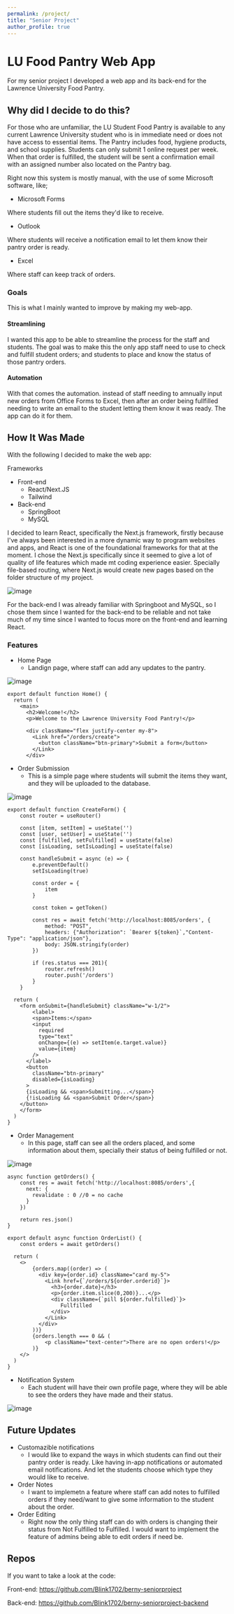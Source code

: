 ```yaml
---
permalink: /project/
title: "Senior Project"
author_profile: true
---
```

# LU Food Pantry Web App

For my senior project I developed a web app and its back-end for the Lawrence University Food Pantry.

## Why did I decide to do this?

For those who are unfamiliar, the LU Student Food Pantry is available to any current Lawrence University student who is in immediate need or does not have access to essential items. The Pantry includes food, hygiene products, and school supplies. Students can only submit 1 online request per week. When that order is fulfilled, the student will be sent a confirmation email with an assigned number also located on the Pantry bag.

Right now this system is mostly manual, with the use of some Microsoft software, like;

- Microsoft Forms
  
Where students fill out the items they'd like to receive.

- Outlook
  
Where students will receive a notification email to let them know their pantry order is ready.

- Excel
  
Where staff can keep track of orders.

### Goals
This is what I mainly wanted to improve by making my web-app.

  #### Streamlining
   I wanted this app to be able to streamline the process for the staff and students. The goal was to make this the only app staff need to use to check and fulfill student orders; and students to place and know the status of those pantry orders.

  #### Automation
  With that comes the automation. instead of staff needing to amnually input new orders from Office Forms to Excel, then after an order being fullfilled needing to write an email to the student letting them know it was ready. The app can do it for them.

## How It Was Made
With the following I decided to make the web app: 

Frameworks
* Front-end
  - React/Next.JS
  - Tailwind
* Back-end
  - SpringBoot
  - MySQL

I decided to learn React, specifically the Next.js framework, firstly because I've always been interested in a more dynamic way to program websites and apps, and React is one of the foundational frameworks for that at the moment. I chose the Next.js specifically since it seemed to give a lot of quality of life features which made mt coding experience easier. Specially file-based routing, where Next.js would create new pages based on the folder structure of my project. 

![image](https://github.com/user-attachments/assets/b78bf9b9-4a74-432d-baf6-49f9bdc721a5)

For the back-end I was already familiar with Springboot and MySQL, so I chose them since I wanted for the back-end to be reliable and not take much of my time since I wanted to focus more on the front-end and learning React.

### Features
* Home Page
  - Landign page, where staff can add any updates to the pantry.
  
![image](https://github.com/user-attachments/assets/d1a4de94-06db-4e7a-bd4c-313c2dd85e9e)
```react
export default function Home() {
  return (
    <main>
      <h2>Welcome!</h2>
      <p>Welcome to the Lawrence University Food Pantry!</p>

      <div className="flex justify-center my-8">
        <Link href="/orders/create">
          <button className="btn-primary">Submit a form</button>
        </Link>
      </div>

```

* Order Submission
  - This is a simple page where students will submit the items they want, and they will be uploaded to the database.

![image](https://github.com/user-attachments/assets/67985d5a-f4be-4b5c-b50f-7421a24310ee)
```react
export default function CreateForm() {
    const router = useRouter()
    
    const [item, setItem] = useState('')
    const [user, setUser] = useState('')
    const [fulfilled, setFulfilled] = useState(false)
    const [isLoading, setIsLoading] = useState(false)

    const handleSubmit = async (e) => {
        e.preventDefault()
        setIsLoading(true)

        const order = {
            item
        }

        const token = getToken()

        const res = await fetch('http://localhost:8085/orders', {
            method: "POST",
            headers: {"Authorization": `Bearer ${token}`,"Content-Type": "application/json"},
            body: JSON.stringify(order)
        })

        if (res.status === 201){
            router.refresh()
            router.push('/orders')
        }
    }
    
  return (
    <form onSubmit={handleSubmit} className="w-1/2">
        <label>
        <span>Items:</span>
        <input
          required 
          type="text"
          onChange={(e) => setItem(e.target.value)}
          value={item}
        />
      </label>
      <button 
        className="btn-primary" 
        disabled={isLoading}
      >
      {isLoading && <span>Submitting...</span>}
      {!isLoading && <span>Submit Order</span>}
    </button>
    </form>
  )
}
```

* Order Management
  - In this page, staff can see all the orders placed, and some information about them, specially their status of being fulfilled or not.

![image](https://github.com/user-attachments/assets/93154f77-decf-46a7-8d33-f4242e04f52b)
```react
async function getOrders() {
    const res = await fetch('http://localhost:8085/orders',{
      next: {
        revalidate : 0 //0 = no cache
      }
    })
    
    return res.json()
}

export default async function OrderList() {
    const orders = await getOrders()

  return (
    <>
        {orders.map((order) => (
          <div key={order.id} className="card my-5">
            <Link href={`/orders/${order.orderid}`}>
              <h3>{order.date}</h3>
              <p>{order.item.slice(0,200)}...</p>
              <div className={`pill ${order.fulfilled}`}>
                 Fullfilled
              </div>
            </Link>
          </div>  
        ))}
        {orders.length === 0 && (
            <p className="text-center">There are no open orders!</p>
        )}
    </>
  )
}
```

* Notification System
  - Each student will have their own profile page, where they will be able to see the orders they have made and their status.

![image](https://github.com/user-attachments/assets/8ddb1213-4690-4207-911f-2e129c0fb445)


## Future Updates
* Customazible notifications
  - I would like to expand the ways in which students can find out their pantry order is ready. Like having in-app notifications or automated email notifications. And let the students choose which type they would like to receive.
* Order Notes
  - I want to implemetn a feature where staff can add notes to fulfilled orders if they need/want to give some information to the student about the order.
* Order Editing
  - Right now the only thing staff can do with orders is changing their status from Not Fulfilled to Fulfilled. I would want to implement the feature of admins being able to edit orders if need be. 

## Repos
If you want to take a look at the code:

Front-end:
https://github.com/Blink1702/berny-seniorproject

Back-end:
https://github.com/Blink1702/berny-seniorproject-backend

